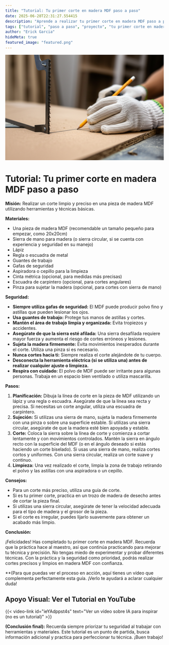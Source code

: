 ```yaml
---
title: "Tutorial: Tu primer corte en madera MDF paso a paso"
date: 2025-06-28T22:31:27.554415
description: "Aprende a realizar tu primer corte en madera MDF paso a paso con nuestra guía paso a paso. Ideal para principiantes."
tags: ["tutorial", "paso a paso", "proyecto", "tu primer corte en madera mdf paso a paso"]
author: "Erick Garcia"
hideMeta: true
featured_image: "featured.png"
---
```


![Tutorial: Tu primer corte en madera MDF paso a paso](featured.png)

# Tutorial: Tu primer corte en madera MDF paso a paso

**Misión:**  Realizar un corte limpio y preciso en una pieza de madera MDF utilizando herramientas y técnicas básicas.

**Materiales:**

* Una pieza de madera MDF (recomendable un tamaño pequeño para empezar, como 20x20cm)
* Sierra de mano para madera (o sierra circular, si se cuenta con experiencia y seguridad en su manejo)
* Lápiz
* Regla o escuadra de metal
* Guantes de trabajo
* Gafas de seguridad
* Aspiradora o cepillo para la limpieza
* Cinta métrica (opcional, para medidas más precisas)
* Escuadra de carpintero (opcional, para cortes angulares)
* Pinza para sujetar la madera (opcional, para cortes con sierra de mano)


**Seguridad:**

* **Siempre utiliza gafas de seguridad:** El MDF puede producir polvo fino y astillas que pueden lesionar los ojos.
* **Usa guantes de trabajo:** Protege tus manos de astillas y cortes.
* **Mantén el área de trabajo limpia y organizada:** Evita tropiezos y accidentes.
* **Asegúrate de que la sierra esté afilada:** Una sierra desafilada requiere mayor fuerza y aumenta el riesgo de cortes erróneos y lesiones.
* **Sujeta la madera firmemente:** Evita movimientos inesperados durante el corte. Utiliza una pinza si es necesario.
* **Nunca cortes hacia ti:** Siempre realiza el corte alejándote de tu cuerpo.
* **Desconecta la herramienta eléctrica (si se utiliza una) antes de realizar cualquier ajuste o limpieza.**
* **Respira con cuidado:** El polvo de MDF puede ser irritante para algunas personas. Trabaja en un espacio bien ventilado o utiliza mascarilla.

**Pasos:**

1. **Planificación:** Dibuja la línea de corte en la pieza de MDF utilizando un lápiz y una regla o escuadra. Asegúrate de que la línea sea recta y precisa.  Si necesitas un corte angular, utiliza una escuadra de carpintero.
2. **Sujeción:** Si utilizas una sierra de mano, sujeta la madera firmemente con una pinza o sobre una superficie estable. Si utilizas una sierra circular, asegúrate de que la madera esté bien apoyada y estable.
3. **Corte:** Coloca la sierra sobre la línea de corte y comienza a cortar lentamente y con movimientos controlados.  Mantén la sierra en ángulo recto con la superficie del MDF (o en el ángulo deseado si estás haciendo un corte biselado).  Si usas una sierra de mano, realiza cortes cortos y uniformes. Con una sierra circular, realiza un corte suave y continuo.
4. **Limpieza:** Una vez realizado el corte, limpia la zona de trabajo retirando el polvo y las astillas con una aspiradora o un cepillo.


**Consejos:**

* Para un corte más preciso, utiliza una guía de corte.
* Si es tu primer corte, practica en un trozo de madera de desecho antes de cortar la pieza final.
* Si utilizas una sierra circular, asegúrate de tener la velocidad adecuada para el tipo de madera y el grosor de la pieza.
* Si el corte es irregular, puedes lijarlo suavemente para obtener un acabado más limpio.


**Conclusión:**

¡Felicidades! Has completado tu primer corte en madera MDF.  Recuerda que la práctica hace al maestro, así que continúa practicando para mejorar tu técnica y precisión.  No tengas miedo de experimentar y probar diferentes técnicas.  Con la práctica y la seguridad como prioridad, podrás realizar cortes precisos y limpios en madera MDF con confianza.


**(Para que puedas ver el proceso en acción, aquí tienes un vídeo que complementa perfectamente esta guía. ¡Verlo te ayudará a aclarar cualquier duda!

## Apoyo Visual: Ver el Tutorial en YouTube

{{< video-link id="ieYAdppst4s" text="Ver un vídeo sobre IA para inspirar (no es un tutorial)" >}}


**(Conclusión final):**  Recuerda siempre priorizar tu seguridad al trabajar con herramientas y materiales.  Este tutorial es un punto de partida,  busca información adicional y practica para perfeccionar tu técnica. ¡Buen trabajo!
